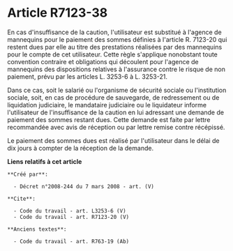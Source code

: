 # Article R7123-38

En cas d'insuffisance de la caution, l'utilisateur est substitué à l'agence de mannequins pour le paiement des sommes
définies à l'article R. 7123-20 qui restent dues par elle au titre des prestations réalisées par des mannequins pour le
compte de cet utilisateur. Cette règle s'applique nonobstant toute convention contraire et obligations qui découlent pour
l'agence de mannequins des dispositions relatives à l'assurance contre le risque de non paiement, prévu par les articles L.
3253-6 à L. 3253-21. 

Dans ce cas, soit le salarié ou l'organisme de sécurité sociale ou l'institution sociale, soit, en cas de procédure de
sauvegarde, de redressement ou de liquidation judiciaire, le mandataire judiciaire ou le liquidateur informe l'utilisateur de
l'insuffisance de la caution en lui adressant une demande de paiement des sommes restant dues. Cette demande est faite par
lettre recommandée avec avis de réception ou par lettre remise contre récépissé. 

Le paiement des sommes dues est réalisé par l'utilisateur dans le délai de dix jours à compter de la réception de la demande.

**Liens relatifs à cet article**

	**Créé par**:

	  - Décret n°2008-244 du 7 mars 2008 - art. (V)

	**Cite**:

	  - Code du travail - art. L3253-6 (V)
	  - Code du travail - art. R7123-20 (V)

	**Anciens textes**:

	  - Code du travail - art. R763-19 (Ab)
